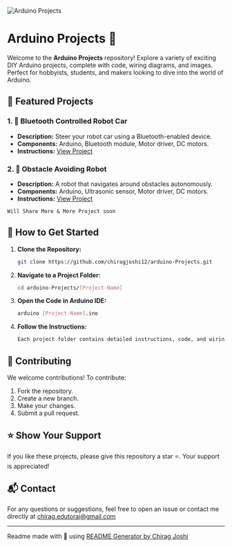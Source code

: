 ![Arduino Projects](https://raw.githubusercontent.com/chiragjoshi12/Arduino-Projects/main/img/banner.png)

# Arduino Projects 🚀

Welcome to the **Arduino Projects** repository! Explore a variety of exciting DIY Arduino projects, complete with code, wiring diagrams, and images. Perfect for hobbyists, students, and makers looking to dive into the world of Arduino.

## 🌟 Featured Projects

### 1. 🔵 Bluetooth Controlled Robot Car
- **Description:** Steer your robot car using a Bluetooth-enabled device.
- **Components:** Arduino, Bluetooth module, Motor driver, DC motors.
- **Instructions:** [View Project](https://github.com/chiragjoshi12/Arduino-Projects/blob/main/Bluetooth%20controlled%20robot%20car/readme.md)

### 2. 🚗 Obstacle Avoiding Robot
- **Description:** A robot that navigates around obstacles autonomously.
- **Components:** Arduino, Ultrasonic sensor, Motor driver, DC motors.
- **Instructions:** [View Project](https://github.com/chiragjoshi12/Arduino-Projects/blob/main/Obstacle%20Avoiding%20Robot/readme.md)

`Will Share More & More Project soon`

## 📖 How to Get Started

1. **Clone the Repository:**
   ```sh
   git clone https://github.com/chiragjoshi12/arduino-Projects.git

2. **Navigate to a Project Folder:**
   ```sh
   cd arduino-Projects/[Project-Name]
   
3. **Open the Code in Arduino IDE:**
   ```sh
   arduino [Project-Name].ino

4. **Follow the Instructions:**
   ```sh
   Each project folder contains detailed instructions, code, and wiring diagrams.

## 🤝 Contributing

We welcome contributions! To contribute:
1. Fork the repository.
2. Create a new branch.
3. Make your changes.
4. Submit a pull request.

## ⭐️ Show Your Support
If you like these projects, please give this repository a star ⭐️. Your support is appreciated!

## 📬 Contact
For any questions or suggestions, feel free to open an issue or contact me directly at [chirag.edutorai@gmail.com](mailto:chirag.edutorai@gmail.com)

---

Readme made with 💖 using [README Generator by Chirag Joshi](https://github.com/chiragjoshi12/readme-generator)
